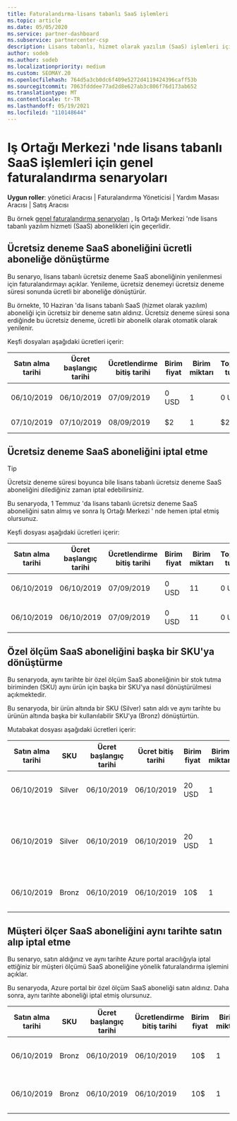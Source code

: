 ```yaml
---
title: Faturalandırma-lisans tabanlı SaaS işlemleri
ms.topic: article
ms.date: 05/05/2020
ms.service: partner-dashboard
ms.subservice: partnercenter-csp
description: Lisans tabanlı, hizmet olarak yazılım (SaaS) işlemleri için Iş Ortağı Merkezi 'nde ortak faturalandırma senaryoları hakkında bilgi edinin.
author: sodeb
ms.author: sodeb
ms.localizationpriority: medium
ms.custom: SEOMAY.20
ms.openlocfilehash: 764d5a3cb0dc6f409e5272d4119424396caff53b
ms.sourcegitcommit: 7063fdddee77ad2d8e627ab3c806f76d173ab652
ms.translationtype: MT
ms.contentlocale: tr-TR
ms.lasthandoff: 05/19/2021
ms.locfileid: "110148644"
---
```

# <a name="common-billing-scenarios-for-license-based-saas-transactions-in-partner-center"></a>Iş Ortağı Merkezi 'nde lisans tabanlı SaaS işlemleri için genel faturalandırma senaryoları

**Uygun roller**: yönetici Aracısı | Faturalandırma Yöneticisi | Yardım Masası Aracısı | Satış Aracısı


Bu örnek [genel faturalandırma senaryoları](common-billing-scenarios.md) , Iş Ortağı Merkezi 'nde lisans tabanlı yazılım hizmeti (SaaS) abonelikleri için geçerlidir.

## <a name="convert-a-free-trial-saas-subscription-to-a-paid-subscription"></a>Ücretsiz deneme SaaS aboneliğini ücretli aboneliğe dönüştürme

Bu senaryo, lisans tabanlı ücretsiz deneme SaaS aboneliğinin yenilenmesi için faturalandırmayı açıklar. Yenileme, ücretsiz denemeyi ücretsiz deneme süresi sonunda ücretli bir aboneliğe dönüştürür.

Bu örnekte, 10 Haziran 'da lisans tabanlı SaaS (hizmet olarak yazılım) aboneliği için ücretsiz bir deneme satın aldınız. Ücretsiz deneme süresi sona erdiğinde bu ücretsiz deneme, ücretli bir abonelik olarak otomatik olarak yenilenir.

Keşfi dosyaları aşağıdaki ücretleri içerir:

| Satın alma tarihi | Ücret başlangıç tarihi | Ücretlendirme bitiş tarihi | Birim fiyat | Birim miktarı | Toplam tutar | Ücret türü | Abonelik açıklaması |
| ------------- | ----------------- | --------------- | ---------- | ------------- | ------------ | ----------- | ----------------- |
| 06/10/2019 | 06/10/2019 | 07/09/2019 | 0 USD | 1 | 0 USD | Yeni | Ücretsiz deneme sürümü |
| 07/10/2019 | 07/10/2019 | 08/09/2019 | $2 | 1 | $2 | Yenile | Ücretli abonelik |

## <a name="cancel-a-free-trial-saas-subscription"></a>Ücretsiz deneme SaaS aboneliğini iptal etme

> [!TIP]
> Ücretsiz deneme süresi boyunca bile lisans tabanlı ücretsiz deneme SaaS aboneliğini dilediğiniz zaman iptal edebilirsiniz.

Bu senaryoda, 1 Temmuz 'da lisans tabanlı ücretsiz deneme SaaS aboneliğini satın almış ve sonra Iş Ortağı Merkezi ' nde hemen iptal etmiş olursunuz.

Keşfi dosyası aşağıdaki ücretleri içerir:

| Satın alma tarihi | Ücret başlangıç tarihi | Ücretlendirme bitiş tarihi | Birim fiyat | Birim miktarı | Toplam tutar | Ücret türü | Abonelik açıklaması |
| ------------- | ----------------- | --------------- | ---------- | ------------- | ------------ | ----------- | ----------------- |
| 06/10/2019 | 06/10/2019 | 07/09/2019 | 0 USD | 11 | 0 USD | Yeni | Ücretsiz deneme sürümü |
| 06/10/2019 | 06/10/2019 | 07/09/2019 | 0 USD | 11 | 0 USD | İptal | Ücretsiz deneme sürümü |

## <a name="convert-custom-meter-saas-subscription-to-another-sku"></a>Özel ölçüm SaaS aboneliğini başka bir SKU'ya dönüştürme

Bu senaryoda, aynı tarihte bir özel ölçüm SaaS aboneliğinin bir stok tutma biriminden (SKU) aynı ürün için başka bir SKU'ya nasıl dönüştürülmesi açıkmektedir.

Bu senaryoda, bir ürün altında bir SKU (Silver) satın aldı ve aynı tarihte bu ürünün altında başka bir kullanılabilir SKU'ya (Bronz) dönüştürtün.

Mutabakat dosyası aşağıdaki ücretleri içerir:

| Satın alma tarihi | SKU | Ücret başlangıç tarihi | Ücret bitiş tarihi | Birim fiyat | Birim miktarı | Toplam tutar | Ücret türü | Abonelik açıklaması |
| ------------- | ----------------- | ----------------- | --------------- | ---------- | ------------- | ------------ | ----------- | ----------------- |
| 06/10/2019 | Silver | 06/10/2019 | 06/10/2019 | 20 USD | 1 | 20 USD | Yeni | Özel ölçüm SaaS aboneliği |
| 06/10/2019 | Silver | 06/10/2019 | 06/10/2019 | 20 USD | 1 | -20 ABD doları | Dönüştür | Özel ölçüm SaaS aboneliği için prorated rebill |
| 06/10/2019 | Bronz | 06/10/2019 | 06/10/2019 | 10$ | 1 | 10$ | Dönüştür | Özel Ölçüm SaaS aboneliği |

## <a name="purchase-and-cancel-a-customer-meter-saas-subscription-on-same-date"></a>Müşteri ölçer SaaS aboneliğini aynı tarihte satın alıp iptal etme

Bu senaryo, satın aldığınız ve aynı tarihte Azure portal aracılığıyla iptal ettiğiniz bir müşteri ölçümü SaaS aboneliğine yönelik faturalandırma işlemini açıklar.

Bu senaryoda, Azure portal bir özel ölçüm SaaS aboneliği satın aldınız. Daha sonra, aynı tarihte aboneliği iptal etmiş olursunuz.

| Satın alma tarihi | SKU | Ücret başlangıç tarihi | Ücretlendirme bitiş tarihi | Birim fiyat | Birim miktarı | Toplam tutar | Ücret türü | Abonelik açıklaması |
| ------------- | ------------- |----------------- | --------------- | ---------- | ------------- | ------------ | ----------- | ----------------- |
| 06/10/2019 | Bronz | 06/10/2019 | 06/10/2019 | 10$ | 1 | 10$ | Yeni | Özel Ölçüm SaaS aboneliği |
| 06/10/2019 | Bronz | 06/10/2019 | 06/10/2019 | 10$ | 1 | -10 ABD doları | CancelImmediate | Özel ölçüm SaaS aboneliği |
